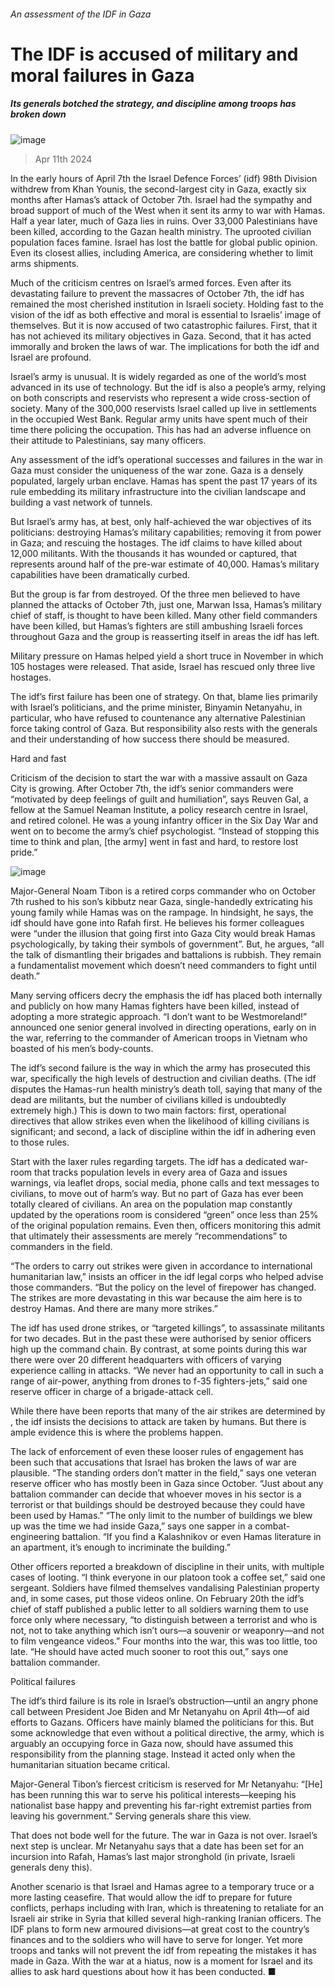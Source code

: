 ###### An assessment of the IDF in Gaza
# The IDF is accused of military and moral failures in Gaza 
##### Its generals botched the strategy, and discipline among troops has broken down 
![image](images/20240413_MAP001.jpg) 
> Apr 11th 2024 
In the early hours of April 7th the Israel Defence Forces’ (idf) 98th Division withdrew from Khan Younis, the second-largest city in Gaza, exactly six months after Hamas’s attack of October 7th. Israel had the sympathy and broad support of much of the West when it sent its army to war with Hamas. Half a year later, much of Gaza lies in ruins. Over 33,000 Palestinians have been killed, according to the Gazan health ministry. The uprooted civilian population faces famine. Israel has lost the battle for global public opinion. Even its closest allies, including America, are considering whether to limit arms shipments. 
Much of the criticism centres on Israel’s armed forces. Even after its devastating failure to prevent the massacres of October 7th, the idf has remained the most cherished institution in Israeli society. Holding fast to the vision of the idf as both effective and moral is essential to Israelis’ image of themselves. But it is now accused of two catastrophic failures. First, that it has not achieved its military objectives in Gaza. Second, that it has acted immorally and broken the laws of war. The implications for both the idf and Israel are profound.

Israel’s army is unusual. It is widely regarded as one of the world’s most advanced in its use of technology. But the idf is also a people’s army, relying on both conscripts and reservists who represent a wide cross-section of society. Many of the 300,000 reservists Israel called up live in settlements in the occupied West Bank. Regular army units have spent much of their time there policing the occupation. This has had an adverse influence on their attitude to Palestinians, say many officers.
Any assessment of the idf’s operational successes and failures in the war in Gaza must consider the uniqueness of the war zone. Gaza is a densely populated, largely urban enclave. Hamas has spent the past 17 years of its rule embedding its military infrastructure into the civilian landscape and building a vast network of tunnels.
But Israel’s army has, at best, only half-achieved the war objectives of its politicians: destroying Hamas’s military capabilities; removing it from power in Gaza; and rescuing the hostages. The idf claims to have killed about 12,000 militants. With the thousands it has wounded or captured, that represents around half of the pre-war estimate of 40,000. Hamas’s military capabilities have been dramatically curbed. 
But the group is far from destroyed. Of the three men believed to have planned the attacks of October 7th, just one, Marwan Issa, Hamas’s military chief of staff, is thought to have been killed. Many other field commanders have been killed, but Hamas’s fighters are still ambushing Israeli forces throughout Gaza and the group is reasserting itself in areas the idf has left.
Military pressure on Hamas helped yield a short truce in November in which 105 hostages were released. That aside, Israel has rescued only three live hostages.
The idf’s first failure has been one of strategy. On that, blame lies primarily with Israel’s politicians, and the prime minister, Binyamin Netanyahu, in particular, who have refused to countenance any alternative Palestinian force taking control of Gaza. But responsibility also rests with the generals and their understanding of how success there should be measured.
Hard and fast
Criticism of the decision to start the war with a massive assault on Gaza City is growing. After October 7th, the idf’s senior commanders were “motivated by deep feelings of guilt and humiliation”, says Reuven Gal, a fellow at the Samuel Neaman Institute, a policy research centre in Israel, and retired colonel. He was a young infantry officer in the Six Day War and went on to become the army’s chief psychologist. “Instead of stopping this time to think and plan, [the army] went in fast and hard, to restore lost pride.” 
![image](images/20240413_MAC266.png) 

Major-General Noam Tibon is a retired corps commander who on October 7th rushed to his son’s kibbutz near Gaza, single-handedly extricating his young family while Hamas was on the rampage. In hindsight, he says, the idf should have gone into Rafah first. He believes his former colleagues were “under the illusion that going first into Gaza City would break Hamas psychologically, by taking their symbols of government”. But, he argues, “all the talk of dismantling their brigades and battalions is rubbish. They remain a fundamentalist movement which doesn’t need commanders to fight until death.” 
Many serving officers decry the emphasis the idf has placed both internally and publicly on how many Hamas fighters have been killed, instead of adopting a more strategic approach. “I don’t want to be Westmoreland!” announced one senior general involved in directing operations, early on in the war, referring to the commander of American troops in Vietnam who boasted of his men’s body-counts.
The idf’s second failure is the way in which the army has prosecuted this war, specifically the high levels of destruction and civilian deaths. (The idf disputes the Hamas-run health ministry’s death toll, saying that many of the dead are militants, but the number of civilians killed is undoubtedly extremely high.) This is down to two main factors: first, operational directives that allow strikes even when the likelihood of killing civilians is significant; and second, a lack of discipline within the idf in adhering even to those rules. 
Start with the laxer rules regarding targets. The idf has a dedicated war-room that tracks population levels in every area of Gaza and issues warnings, via leaflet drops, social media, phone calls and text messages to civilians, to move out of harm’s way. But no part of Gaza has ever been totally cleared of civilians. An area on the population map constantly updated by the operations room is considered “green” once less than 25% of the original population remains. Even then, officers monitoring this admit that ultimately their assessments are merely “recommendations” to commanders in the field. 
“The orders to carry out strikes were given in accordance to international humanitarian law,” insists an officer in the idf legal corps who helped advise those commanders. “But the policy on the level of firepower has changed. The strikes are more devastating in this war because the aim here is to destroy Hamas. And there are many more strikes.” 
The idf has used drone strikes, or “targeted killings”, to assassinate militants for two decades. But in the past these were authorised by senior officers high up the command chain. By contrast, at some points during this war there were over 20 different headquarters with officers of varying experience calling in attacks. “We never had an opportunity to call in such a range of air-power, anything from drones to f-35 fighters-jets,” said one reserve officer in charge of a brigade-attack cell. 
While there have been reports that many of the air strikes are determined by , the idf insists the decisions to attack are taken by humans. But there is ample evidence this is where the problems happen. 
The lack of enforcement of even these looser rules of engagement has been such that accusations that Israel has broken the laws of war are plausible. “The standing orders don’t matter in the field,” says one veteran reserve officer who has mostly been in Gaza since October. “Just about any battalion commander can decide that whoever moves in his sector is a terrorist or that buildings should be destroyed because they could have been used by Hamas.” “The only limit to the number of buildings we blew up was the time we had inside Gaza,” says one sapper in a combat-engineering battalion. “If you find a Kalashnikov or even Hamas literature in an apartment, it’s enough to incriminate the building.”
Other officers reported a breakdown of discipline in their units, with multiple cases of looting. “I think everyone in our platoon took a coffee set,” said one sergeant. Soldiers have filmed themselves vandalising Palestinian property and, in some cases, put those videos online. On February 20th the idf’s chief of staff published a public letter to all soldiers warning them to use force only where necessary, “to distinguish between a terrorist and who is not, not to take anything which isn’t ours—a souvenir or weaponry—and not to film vengeance videos.” Four months into the war, this was too little, too late. “He should have acted much sooner to root this out,” says one battalion commander. 
Political failures
The idf’s third failure is its role in Israel’s obstruction—until an angry phone call between President Joe Biden and Mr Netanyahu on April 4th—of aid efforts to Gazans. Officers have mainly blamed the politicians for this. But some acknowledge that even without a political directive, the army, which is arguably an occupying force in Gaza now, should have assumed this responsibility from the planning stage. Instead it acted only when the humanitarian situation became critical. 
Major-General Tibon’s fiercest criticism is reserved for Mr Netanyahu: “[He] has been running this war to serve his political interests—keeping his nationalist base happy and preventing his far-right extremist parties from leaving his government.” Serving generals share this view.
That does not bode well for the future. The war in Gaza is not over. Israel’s next step is unclear. Mr Netanyahu says that a date has been set for an incursion into Rafah, Hamas’s last major stronghold (in private, Israeli generals deny this). 
Another scenario is that Israel and Hamas agree to a temporary truce or a more lasting ceasefire. That would allow the idf to prepare for future conflicts, perhaps including with Iran, which is threatening to retaliate for an Israeli air strike in Syria that killed several high-ranking Iranian officers. The IDF plans to form new armoured divisions—at great cost to the country’s finances and to the soldiers who will have to serve for longer. Yet more troops and tanks will not prevent the idf from repeating the mistakes it has made in Gaza. With the war at a hiatus, now is a moment for Israel and its allies to ask hard questions about how it has been conducted. ■

